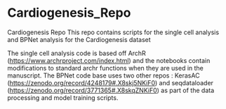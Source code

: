 # Cardiogenesis_Repo
Cardiogenesis Repo
This repo contains scripts for the single cell analysis and BPNet analysis for the Cardiogenesis dataset

The single cell analysis code is based off ArchR (https://www.archrproject.com/index.html) and the notebooks contain modifications to standard archr functions when they are used in the manuscript.
The BPNet code base uses two other repos : KerasAC (https://zenodo.org/record/4248179#.X8skj5NKiF0) and seqdataloader (https://zenodo.org/record/3771365#.X8skqZNKiF0) as part of the data processing and model training scripts.
